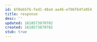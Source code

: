 ```yaml
---
id: 6f0eb5f6-fed1-48a4-aa46-ef06f64fa954
title: response
desc: ''
updated: 1618573870782
created: 1618573870782
stub: true
---
```



